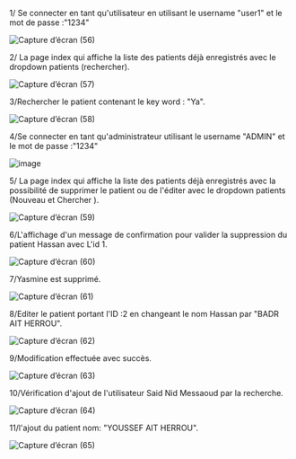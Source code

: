 1/ Se connecter en tant qu'utilisateur en utilisant le username "user1" et le mot de passe :"1234"


![Capture d’écran (56)](https://user-images.githubusercontent.com/107006944/233150088-1fd2e531-da9f-4585-8c19-0f0d2ebbece1.png)

2/ La page index qui affiche la liste des patients déjà enregistrés avec le dropdown patients (rechercher).

![Capture d’écran (57)](https://user-images.githubusercontent.com/107006944/233151249-0c17e756-8c31-4f3a-85f7-c39300862968.png)

3/Rechercher le patient contenant le key word : "Ya".

![Capture d’écran (58)](https://user-images.githubusercontent.com/107006944/233151725-bb774748-7e4c-4f92-882d-3b36eeb674ac.png)

4/Se connecter en tant qu'administrateur utilisant le username "ADMIN" et le mot de passe :"1234"

![image](https://user-images.githubusercontent.com/107006944/233151842-36d188e7-89ad-439e-8247-c9bb79f7128a.png)

5/ La page index qui affiche la liste des patients déjà enregistrés avec la possibilité de supprimer le patient ou de l'éditer avec le dropdown patients (Nouveau et Chercher ).

![Capture d’écran (59)](https://user-images.githubusercontent.com/107006944/233152183-e330a77a-6888-4c42-ad00-ed24fb48bdac.png)

6/L'affichage d'un message de confirmation pour valider la suppression du patient Hassan avec L'id 1.

![Capture d’écran (60)](https://user-images.githubusercontent.com/107006944/233153929-23584358-15b3-41ae-897f-068b258857c8.png)

7/Yasmine est supprimé.

![Capture d’écran (61)](https://user-images.githubusercontent.com/107006944/233153983-06990729-3ae4-432b-98ef-3361a17ffb98.png)


8/Editer le patient portant l'ID :2 en changeant le nom Hassan par "BADR AIT HERROU".


![Capture d’écran (62)](https://user-images.githubusercontent.com/107006944/233154024-8366faa4-0a16-4a31-8ada-dbb7ff86eeb4.png)

9/Modification effectuée avec succès.

![Capture d’écran (63)](https://user-images.githubusercontent.com/107006944/233154232-3caa8828-0425-45b9-b1c9-989cad3da871.png)

10/Vérification d'ajout de l'utilisateur Said Nid Messaoud par la recherche.

![Capture d’écran (64)](https://user-images.githubusercontent.com/107006944/233154290-f39e1abd-518d-4079-a6ca-9af95cb2c5ba.png)

11/l'ajout du patient nom: "YOUSSEF AIT HERROU".

![Capture d’écran (65)](https://user-images.githubusercontent.com/107006944/233154444-6e46a822-28f8-42ee-a092-e0c5bf3bd842.png)










